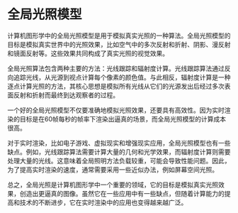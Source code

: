 # 全局光照模型
计算机图形学中的全局光照模型是用于模拟真实光照的一种算法。全局光照模型的目标是模拟真实世界中的光照效果，比如空气中的多次反射和折射、阴影、漫反射和镜面反射等。这些效果共同构成了真实光照的视觉效果。

全局光照算法包含两种主要的方法：光线跟踪和辐射度计算。光线跟踪算法通过反向追踪光线，从光源到视点计算每个像素的颜色值。与此相反，辐射度计算是一种逐点计算光照的方法，其核心思想是模拟所有光线从它们的光源发出后经过多次表面反射和折射而最终到达观察者的过程。

一个好的全局光照模型不仅要准确地模拟光照效果，还要具有高效性。因为实时渲染的目标是在60帧每秒的帧率下渲染出逼真的场景，而全局光照模型的计算成本很高。

对于实时渲染，比如电子游戏、虚拟现实和增强现实应用，全局光照模型也有一些缺点。例如，光线跟踪算法需要计算大量的几何和光学效果，而辐射度计算则需要处理大量的光线。这意味着全局照明方法负载较重，可能会导致性能问题。因此，为了提高实时渲染的速度，通常需要采用一些近似办法，例如屏幕空间光照。

总之，全局光照是计算机图形学中一个重要的领域，它的目标是模拟真实光照效果，创造出更逼真的图像。虽然它在一些应用中有一些缺点，但随着计算能力的提高和技术的不断进步，它在实时渲染中的应用也变得越来越广泛。

